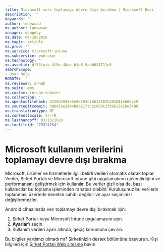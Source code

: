 ```yaml
---
title: Microsoft veri toplamayı devre dışı bırakma | Microsoft Docs
description: ''
keywords: ''
author: lenewsad
ms.author: lanewsad
manager: dougeby
ms.date: 04/19/2019
ms.topic: article
ms.prod: ''
ms.service: microsoft-intune
ms.subservice: end-user
ms.technology: ''
ms.assetid: df53feab-4f5e-46ae-b1e8-9adb048711e5
searchScope:
- User help
ROBOTS: ''
ms.reviewer: arnab
ms.suite: ems
ms.custom: intune-enduser
ms.collection: ''
ms.openlocfilehash: 2229d2845e5e9e293d14613587b301641e60ecc9
ms.sourcegitcommit: 3d895be2844bda2177c2c85dc2f09612a1be5490
ms.translationtype: MT
ms.contentlocale: tr-TR
ms.lasthandoff: 03/13/2020
ms.locfileid: "79324254"
---
```

# <a name="turn-off-microsoft-usage-data-collection"></a>Microsoft kullanım verilerini toplamayı devre dışı bırakma

Microsoft, ürünler ve hizmetlerle ilgili belirli verileri otomatik olarak toplar. Veriler, Şirket Portalı ve Microsoft Intune gibi uygulamaların güvenilirliğini ve performansını geliştirmek için kullanılır. Bu veriler gizli olsa da, bazı kullanıcılar bu toplama işleminden rahatsız olabilir. Kuruluşunuz bu verilerin toplanması üzerinde denetim sahibi değildir ve ayar seçiminizi değiştiremezler.   

Android cihazınızda veri toplamayı devre dışı bırakmak için:  

1. Şirket Portalı veya Microsoft Intune uygulamasını açın.
2. **Ayarlar**’ı seçin.
3. Kullanım verileri ayarı altında, geçiş konumuna çevirin. 

Bu bilgiler yardımcı olmadı mı? Şirketinizin destek bölümüne başvurun. Kişi bilgileri için [Şirket Portalı Web sitesine](https://go.microsoft.com/fwlink/?linkid=2010980) bakın.
